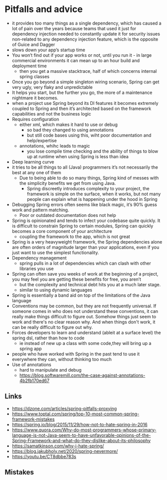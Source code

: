 # Pitfalls and advice

- it provides too many things as a single dependency, which has caused a lot of pain over the years because teams that used it just for dependency injection needed to constantly update it for security issues non-related to any dependency injection feature, which is the opposite of Guice and Dagger
- slows down your app’s startup time
- You won’t find out if your app works or not, until you run it - in large commercial environments it can mean up to an hour build and deployment time
  - then you get a massive stacktrace, half of which concerns internal spring classes
- Once you go beyond a simple singleton wiring scenario, Spring can get very ugly, very flaky and unpredictable
- It helps you start, but the further you go, the more of a maintenance nightmare it becomes.
- when a project use Spring beyond its DI features it becomes extremely coupled to Spring and then it’s architected based on the framework capabilities and not the business logic
- Requires configuration
  - either xml, which makes it hard to use or debug
    - so bad they changed to using annotations
    - but still code bases using this, wiht poor documentation and help/expertise
  - annotations, whihc leads to magic
    - you lose compile time checking and the ability of things to blow up at runtime when using Spring is less than idea
- Deep learning curve
- it tries to be all things to all (Java) programmers it’s not necessarily the best at any one of them
  - Due to being able to do so many things, Spring kind of messes with the simplicity benefits we get from using Java.
    - Spring discreetly introduces complexity to your project, the framework is simple on the surface, when it works, but not many people can explain what is happening under the hood in Spring
- Debugging Spring errors often seems like black magic, it’s 90% guess work and pattern matching.
  - Poor or outdated documentation  does not help
- Spring is opinionated and tends to infect your codebase quite quickly. It is difficult to constrain Spring to certain modules, Spring can quickly becomes a core component of your architecture
  - coupling the framework to the app, which is not great
- Spring is a very heavyweight framework, the Spring dependencies alone are often orders of magnitude larger than your applications, even if you just want to use the simplest functionality.
- Dependency management
  - spring pulls in a lot of dependencies which can clash with other libraries you use
- Spring can often save you weeks of work at the beginning of a project, you may feel you are getting these benefits for free, you aren’t
  - but the complexity and technical debt hits you at a much later stage.
  - similar to using dynamic languages
- Spring is essentially a band aid on top of the limitations of the Java language
- Conventions may be common, but they are not frequently universal. If someone comes in who does not understand these conventions, it can really make things difficult to figure out. Somehow things just seem to work and there's no clear reason why. And when things don't work, it can be really difficult to figure out why.
- Forces developers to learn and understand (ableit at a surface level) the spring dsl, rather than how to code
  - ie instead of new up a class with some code,they will bring up a spring app
- people who have worked with Spring in the past tend to use it everywhere they can, without thinking too much
- Use of annotations
  - hard to manipulate and debug
  - https://blog.softwaremill.com/the-case-against-annotations-4b2fb170ed67

## Links

- https://dzone.com/articles/spring-pitfalls-proxying
- https://www.toptal.com/spring/top-10-most-common-spring-framework-mistakes
- https://spring.io/blog/2015/11/29/how-not-to-hate-spring-in-2016
- https://www.quora.com/Why-do-most-programmers-whose-primary-language-is-not-Java-seem-to-have-unfavorable-opinions-of-the-Spring-Framework-and-what-do-they-dislike-about-its-philosophy
- https://samatkinson.com/why-i-hate-spring/
- https://blog.jakubholy.net/2020/spring-nevermore/
- https://youtu.be/CT8dbbe783s

## Mistakes 

